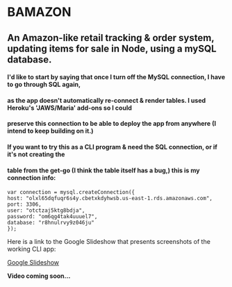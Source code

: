 # BAMAZON

## An Amazon-like retail tracking & order system, updating items for sale in Node, using a mySQL database.

#### I'd like to start by saying that once I turn off the MySQL connection, I have to go through SQL again,
#### as the app doesn't automatically re-connect & render tables. I used Heroku's 'JAWS/Maria' add-ons so I could
#### preserve this connection to be able to deploy the app from anywhere (I intend to keep building on it.) 

#### If you want to try this as a CLI program & need the SQL connection, or if it's not creating the
#### table from the get-go (I think the table itself has a bug,) this is my connection info:

```
var connection = mysql.createConnection({
host: "olxl65dqfuqr6s4y.cbetxkdyhwsb.us-east-1.rds.amazonaws.com",
port: 3306,
user: "otctzaj5ktg8bdja",
password: "om6qg4tak4uuuel7",
database: "r8hnulrvy9z046ju"
});

```
Here is a link to the Google Slideshow that presents screenshots of the working CLI app:

[Google Slideshow](https://docs.google.com/presentation/d/1Bm8BdWKBz_qvfBlBGRQ9gf1VYcVP1L__7sormKXwzes/edit?usp=sharing)

**Video coming soon...**
